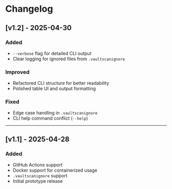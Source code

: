 # Changelog

## [v1.2] - 2025-04-30
### Added
- `--verbose` flag for detailed CLI output
- Clear logging for ignored files from `.vaultscanignore`

### Improved
- Refactored CLI structure for better readability
- Polished table UI and output formatting

### Fixed
- Edge case handling in `.vaultscanignore`
- CLI help command conflict (`--help`)

---

## [v1.1] - 2025-04-28
### Added
- GitHub Actions support
- Docker support for containerized usage
- `.vaultscanignore` support
- Initial prototype release